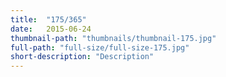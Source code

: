 ```yaml
---
title:  "175/365"
date:   2015-06-24
thumbnail-path: "thumbnails/thumbnail-175.jpg"
full-path: "full-size/full-size-175.jpg"
short-description: "Description"
---
```

